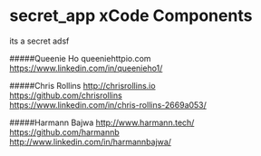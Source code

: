 # secret_app xCode Components
its a secret
adsf

#####Queenie Ho
queeniehttpio.com  
https://www.linkedin.com/in/queenieho1/  

#####Chris Rollins
http://chrisrollins.io  
https://github.com/chrisrollins  
https://www.linkedin.com/in/chris-rollins-2669a053/  

#####Harmann Bajwa
http://www.harmann.tech/  
https://github.com/harmannb  
http://www.linkedin.com/in/harmannbajwa/  
